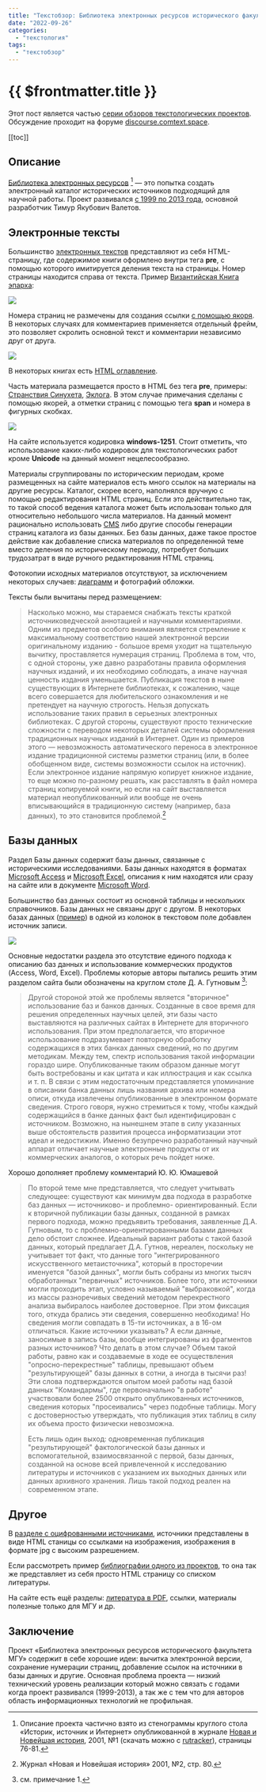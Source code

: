 ```yaml
---
title: "Текстобзор: Библиотека электронных ресурсов исторического факультета МГУ"
date: "2022-09-26"
categories:
  - "текстология"
tags:
  - "текстобзор"
---
```


# {{ $frontmatter.title }}

Этот пост является частью [серии обзоров текстологических проектов](textreview.md). Обсуждение проходит на форуме [discourse.comtext.space](https://discourse.comtext.space).

[[toc]]

## Описание

[Библиотека электронных ресурсов](http://www.hist.msu.ru/ER/) [^1] — это попытка создать электронный каталог исторических источников подходящий для научной работы. Проект развивался [с 1999 по 2013 года](http://www.hist.msu.ru/ER/credits.htm), основной разработчик Тимур Якубович Валетов.

[^1]: Описание проекта частично взято из стенограммы круглого стола «Историк, источник и Интернет» опубликованной в журнале [Новая и Новейшая история](https://www.modern-current-history.igh.ru/), 2001, №1 (скачать можно с [rutracker](https://rutracker.org/forum/viewtopic.php?t=5271628)), страницы 76-81.

## Электронные тексты

Большинство [электронных текстов](http://www.hist.msu.ru/ER/Etext/index.html) представляют из себя HTML-страницу, где содержимое книги оформлено внутри тега **pre**, с помощью которого имитируется деления текста на страницы. Номер страницы находится справа от текста. Пример [Византийская Книга эпарха](http://www.hist.msu.ru/ER/Etext/eparx.htm):

![](images\textreview\mgu-library\mgu-lib_01.png)

Номера страниц не размечены для создания ссылки [с помощью якоря](https://ru.wikipedia.org/wiki/Элементы_HTML#Гиперссылки). В некоторых случаях для комментариев применяется отдельный фрейм, это позволяет скролить основной текст и комментарии независимо друг от друга.

![](images\textreview\mgu-library\mgu-lib_03.png)

В некоторых книгах есть [HTML оглавление](http://www.hist.msu.ru/ER/Etext/cnst1924.htm).

Часть материала размещается просто в HTML без тега **pre**, примеры: [Cтранствия Cинухета](http://www.hist.msu.ru/ER/Etext/sinuhe.htm), [Эклога](http://www.hist.msu.ru/ER/Etext/ecloga.htm). В этом случае примечания сделаны с помощью якорей, а отметки страниц с помощью тега **span** и номера в фигурных скобках.

![](images\textreview\mgu-library\mgu-lib_02.png)

На сайте используется кодировка **windows-1251**. Стоит отметить, что использование каких-либо кодировок для текстологических работ кроме **Unicode** на данный момент нецелесообразно.

Материалы сгруппированы по историческим периодам, кроме размещенных на сайте материалов есть много ссылок на материалы на другие ресурсы. Каталог, скорее всего, наполнялся вручную с помощью редактирования HTML страниц. Если это действительно так, то такой способ ведения каталога может быть использован только для относительно небольшого числа материалов. На данный момент рационально использовать [CMS](https://ru.wikipedia.org/wiki/Система_управления_содержимым) либо другие способы генерации страниц каталога из базы данных. Без базы данных, даже такое простое действие как добавление списка материалов по определенной теме вместо деления по историческому периоду, потребует больших трудозатрат в виде ручного редактирования HTML страниц.

Фотокопии исходных материалов отсутствуют, за исключением некоторых случаев: [диаграмм](http://www.hist.msu.ru/Labour/Trud2/index.htm) и фотографий обложки.

Тексты были вычитаны перед размещением:

> Насколько можно, мы стараемся снабжать тексты краткой источниковедческой аннотацией и научными комментариями. Одним из предметов особого внимания является стремление к максимальному соответствию нашей электронной версии оригинальному изданию - большое время уходит на тщательную вычитку, проставляется нумерация страниц. Проблема в том, что, с одной стороны, уже давно разработаны правила оформления научных изданий, и их необходимо соблюдать, а иначе научная ценность издания уменьшается. Публикация текстов в ныне существующих в Интернете библиотеках, к сожалению, чаще всего совершается для любительского ознакомления и не претендует на научную строгость. Нельзя допускать использование таких правил в серьезных электронных библиотеках. С другой стороны, существуют просто технические сложности с переводом некоторых деталей системы оформления традиционных научных изданий в Интернет. Один из примеров этого — невозможность автоматического переноса в электронное издание традиционной системы разметки страниц (или, в более обобщенном виде, системы возможности ссылок на источник). Если электронное издание напрямую копирует книжное издание, то еще можно по-разному решать, как расставлять в файл номера страниц копируемой книги, но если на сайт выставляется материал неопубликованный или вообще не очень вписывающийся в традиционную систему (например, база данных), то это становится проблемой.[^2]

[^2]: Журнал «Новая и Новейшая история» 2001, №2, стр. 80.

## Базы данных

Раздел Базы данных содержит базы данных, связанные с историческими исследованиями. Базы данных находятся в форматах [Microsoft Access](https://en.wikipedia.org/wiki/Microsoft_Access) и [Microsoft Excel](https://en.wikipedia.org/wiki/Microsoft_Excel), описания к ним находятся или сразу на сайте или в документе [Microsoft Word](https://en.wikipedia.org/wiki/Microsoft_Word).

Большинство баз данных состоит из основной таблицы и нескольких справочников. Базы данных не связаны друг с другом. В некоторых базах данных ([пример](http://www.hist.msu.ru/Labs/Ecohist/DBASES/Strikes_IWW/index.html)) в одной из колонок в текстовом поле добавлен источник записи.

![](images\textreview\mgu-library\mgu-lib_04.png)

Основные недостатки раздела это отсутствие единого подхода к описанию баз данных и использование коммерческих продуктов (Access, Word, Excel). Проблемы которые авторы пытались решить этим разделом сайта были обозначены на круглом столе Д. А. Гутновым [^3]:

[^3]: см. примечание 1.

> Другой стороной этой же проблемы является "вторичное" использование баз и банков данных. Созданные в свое время для решения определенных научных целей, эти базы часто выставляются на различных сайтах в Интернете для вторичного использования. При этом предполагается, что вторичное использование подразумевает повторную обработку содержащихся в этих банках данных сведений, но по другим методикам. Между тем, спектр использования такой информации гораздо шире. Опубликованные таким образом данные могут быть востребованы и как цитата и как иллюстрация и как ссылка и т. п. В связи с этим недостаточным представляется упоминание в описании банка данных лишь названия архива или номера описи, откуда извлечены опубликованные в электронном формате сведения. Строго говоря, нужно стремиться к тому, чтобы каждый содержащийся в банке данных факт был идентифицирован с источником. Возможно, на нынешнем этапе в силу указанных выше обстоятельств развития процесса информатизации этот идеал и недостижим. Именно безупречно разработанный научный аппарат отличает научные электронные продукты от их коммерческих аналогов, о которых речь пойдет ниже.

Хорошо дополняет проблему комментарий Ю. Ю. Юмашевой

> По второй теме мне представляется, что следует учитывать следующее: существуют как минимум два подхода в разработке баз данных — источниково- и проблемно- ориентированный. Если к вторичной публикации базы данных, созданной в рамках первого подхода, можно предъявить требования, заявленные Д.А. Гутновым, то с проблемно-ориентированными базами данных дело обстоит сложнее. Идеальный вариант работы с такой базой данных, который предлагает Д.А. Гутнов, нереален, поскольку не учитывает тот факт, что данные того "интегрированного искусственного метаисточника", который в просторечии именуется "базой данных", могли быть собраны из многих тысяч обработанных "первичных" источников. Более того, эти источники могли проходить этап, условно называемый "выбраковкой", когда из массы разноречивых сведений методом перекрестного анализа выбиралось наиболее достоверное. При этом фиксация того, откуда брались эти сведения, совершенно необходима! Но сведения могли совпадать в 15-ти источниках, а в 16-ом отличаться. Какие источники указывать? А если данные, заносимые в запись базы, вообще интегрированы из фрагментов разных источников? Что делать в этом случае? Объем такой работы, равно как и создаваемые в ходе ее осуществления "опросно-перекрестные" таблицы, превышают объем "результирующей" базы данных в сотни, а иногда в тысячи раз! Эти слова подтверждаются опытом моей работы над базой данных "Командармы", где первоначально "в работе" участвовали более 2500 открыто опубликованных источников, сведения которых "просеивались" через подобные таблицы. Могу с достоверностью утверждать, что публикация этих таблиц в силу их объема просто физически невозможна.
>
> Есть лишь один выход: одновременная публикация "результирующей" фактологической базы данных и вспомогательной, взаимосвязанной с первой, базы данных, созданной на основе всей привлеченной к исследованию литературы и источников с указанием их выходных данных или данных архивного хранения. Лишь такой подход реален на современном этапе.

## Другое

В [разделе с оцифрованными источниками](http://hist.msu.ru/ER/DigImg/index.html), источники представлены в виде HTML станицы со ссылками на изображения, изображения в формате jpg с высоким разрешением.

Если рассмотреть пример [библиографии одного из проектов](http://www.hist.msu.ru/Labour/biblio.htm), то она так же представляет из себя просто HTML страницу со списком литературы.

На сайте есть ещё разделы: [литература в PDF](http://www.hist.msu.ru/Labour/soviet2.htm), ссылки, материалы полезные только для МГУ и др.

## Заключение

Проект «Библиотека электронных ресурсов исторического факультета МГУ» содержит в себе хорошие идеи: вычитка электронной версии, сохранение нумерации страниц, добавление ссылок на источники в базы данных и другие. Основная проблема проекта — низкий технический уровень реализации который можно связать с годами когда проект развивался (1999-2013), а так же с тем что для авторов область информационных технологий не профильная.
